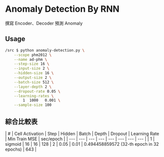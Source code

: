 # Anomaly Detection By RNN

撰寫 Encoder、Decoder 預測 Anomaly

## Usage

``` bash
/src $ python anomaly-detection.py \
    --scope phm2012 \
    --name ad-phm \
    --step-size 16 \
    --input-size 2 \
    --hidden-size 16 \
    --output-size 2 \
    --batch-size 512 \
    --layer-depth 2 \
    --dropout-rate 0.05 \
    --learning-rates \
        1  1000   0.001 \
    --sample-size 100
```

## 綜合比較表

| # | Cell Activation | Step | Hidden | Batch | Depth | Dropout | Learning Rate | Min Train MSE | sec/epoch |
| --- | --- | --- | --- | --- | --- | --- | --- |
| 1 | sigmoid | 16 | 16 | 128 | 2 | 0.05 | 0.01 | 0.494458859572 (32-th epoch in 32 epochs) | 643 |
